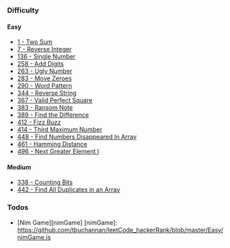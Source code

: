 ### Difficulty

#### Easy

- [1 - Two Sum][twoSum]
- [7 - Reverse Integer][reverseInteger]
- [136 - Single Number][singleNumber]
- [258 - Add Digits][addDigits]
- [263 - Ugly Number][uglyNumber]
- [283 - Move Zeroes][moveZeroes]
- [290 - Word Pattern][wordPattern]
- [344 - Reverse String][reverseString]
- [367 - Valid Perfect Square][validPerfectSquare]
- [383 - Ransom Note][ransomNote]
- [389 - Find the Difference][findTheDifference]
- [412 - Fizz Buzz][fizzBuzz]
- [414 - Third Maximum Number][thirdMaxNum]
- [448 - Find Numbers Disappeared In Array][findNumsDisappearedInArray]
- [461 - Hamming Distance][hammingDistance]
- [496 - Next Greater Element I][nextGreaterEl]

#### Medium

- [338 - Counting Bits][countingBits]
- [442 - Find All Duplicates in an Array][findAllDuplicates]

### Todos

- [Nim Game][nimGame]
[nimGame]: https://github.com/tbuchannan/leetCode_hackerRank/blob/master/Easy/nimGame.js

<!-- EASY LINKS -->
[validPerfectSquare]: https://github.com/tbuchannan/leetCode_hackerRank/blob/master/Easy/validPerfectSquare.js

[uglyNumber]: https://github.com/tbuchannan/leetCode_hackerRank/blob/master/Easy/uglyNumber.js

[addDigits]: https://github.com/tbuchannan/leetCode_hackerRank/blob/master/Easy/addDigits.js

[moveZeroes]: https://github.com/tbuchannan/leetCode_hackerRank/blob/master/Easy/moveZeroes.js

[thirdMaxNum]: https://github.com/tbuchannan/leetCode_hackerRank/blob/master/Easy/thirdMaximumNumber.js

[findNumsDisappearedInArray]: https://github.com/tbuchannan/leetCode_hackerRank/blob/master/Easy/findNumsDisappearedInArray.js

[findTheDifference]: https://github.com/tbuchannan/leetCode_hackerRank/blob/master/Easy/findTheDifference.js

[fizzBuzz]: https://github.com/tbuchannan/leetCode_hackerRank/blob/master/Easy/fizzBuzz.js

[nextGreaterEl]: https://github.com/tbuchannan/leetCode_hackerRank/blob/master/Easy/nextGreaterEl.js

[ransomNote]: https://github.com/tbuchannan/leetCode_hackerRank/blob/master/Easy/ransomNote.js

[reverseInteger]: https://github.com/tbuchannan/leetCode_hackerRank/blob/master/Easy/reverseInteger.js

[reverseString]: https://github.com/tbuchannan/leetCode_hackerRank/blob/master/Easy/reverseString.js

[singleNumber]: https://github.com/tbuchannan/leetCode_hackerRank/blob/master/Easy/singleNumber.js

[twoSum]: https://github.com/tbuchannan/leetCode_hackerRank/blob/master/Easy/twoSum.js

[wordPattern]: https://github.com/tbuchannan/leetCode_hackerRank/blob/master/Easy/wordPattern.js

[hammingDistance]: https://github.com/tbuchannan/leetCode_hackerRank/blob/master/Easy/hammingDistance.js

<!--  MEDIUM LINKS -->

[countingBits]: https://github.com/tbuchannan/leetCode_hackerRank/blob/master/Medium/countingBits.js

[findAllDuplicates]: https://github.com/tbuchannan/leetCode_hackerRank/blob/master/Medium/findAllDuplicates.js
